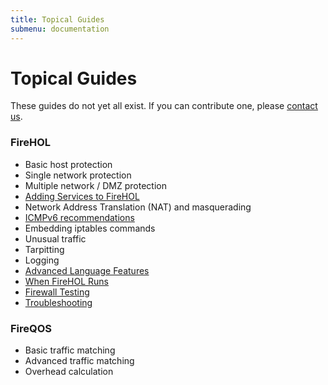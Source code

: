 ```yaml
---
title: Topical Guides
submenu: documentation
---
```


Topical Guides
==============

These guides do not yet all exist. If you can contribute one, please
[contact us](/email/).

### FireHOL

-   Basic host protection
-   Single network protection
-   Multiple network / DMZ protection
-   [Adding Services to FireHOL](/guides/adding-services/)
-   Network Address Translation (NAT) and masquerading
-   [ICMPv6 recommendations](/guides/icmpv6-recommendations/)
-   Embedding iptables commands
-   Unusual traffic
-   Tarpitting
-   Logging
-   [Advanced Language Features](/guides/firehol-language/)
-   [When FireHOL Runs](/guides/when-firehol-runs/)
-   [Firewall Testing](/guides/firewall-testing/)
-   [Troubleshooting](/guides/firehol-troubleshooting/)

### FireQOS

-   Basic traffic matching
-   Advanced traffic matching
-   Overhead calculation

